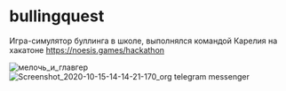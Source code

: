 # bullingquest
Игра-симулятор буллинга в школе, выполнялся командой Карелия на хакатоне 
https://noesis.games/hackathon

![мелочь_и_главгер](https://user-images.githubusercontent.com/23356183/96115626-ed87ba80-0eef-11eb-9272-59c1a73f43ca.png)
![Screenshot_2020-10-15-14-14-21-170_org telegram messenger](https://user-images.githubusercontent.com/23356183/96116255-d9908880-0ef0-11eb-8133-091a54d9c7a5.jpg)
